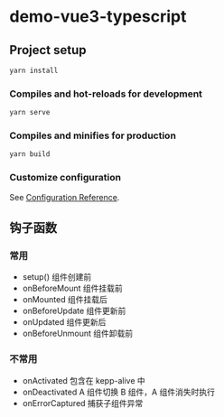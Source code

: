 # demo-vue3-typescript

## Project setup

```sh
yarn install
```

### Compiles and hot-reloads for development

```sh
yarn serve
```

### Compiles and minifies for production

```sh
yarn build
```

### Customize configuration

See [Configuration Reference](https://cli.vuejs.org/config/).

## 钩子函数

### 常用

- setup() 组件创建前
- onBeforeMount 组件挂载前
- onMounted 组件挂载后
- onBeforeUpdate 组件更新前
- onUpdated 组件更新后
- onBeforeUnmount 组件卸载前

### 不常用

- onActivated 包含在 kepp-alive 中
- onDeactivated A 组件切换 B 组件，A 组件消失时执行
- onErrorCaptured 捕获子组件异常
